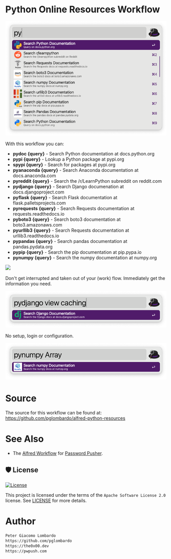 # Python Online Resources Workflow

![](./assets/py.png)

With this workflow you can:

* **pydoc {query}** - Search Python documentation at docs.python.org
* **pypi {query}** - Lookup a Python package at pypi.org
* **spypi {query}** - Search for packages at pypi.org
* **pyanaconda {query}** - Search Anaconda documentation at docs.anaconda.com
* **pyreddit {query}** - Search the /r/LearnPython subreddit on reddit.com
* **pydjango {query}** - Search Django documenation at docs.djangoproject.com
* **pyflask {query}** - Search Flask documentation at flask.palletsprojects.com
* **pyrequests {query}** - Search Requests documentation at requests.readthedocs.io
* **pyboto3 {query}** - Search boto3 documentation at boto3.amazonaws.com
* **pyurllib3 {query}** - Search Requests documentation at urllib3.readthedocs.io
* **pypandas {query}** - Search pandas documentation at pandas.pydata.org
* **pypip {query}** - Search the pip documentation at pip.pypa.io
* **pynumpy {query}** - Search the numpy documentation at numpy.org

![](./assets/pypydoc.png)

Don't get interrupted and taken out of your (work) flow.  Immediately get the information you need.

![](./assets/pydjango.png)

No setup, login or configuration.

![](./assets/pynumpy.png)


# Source

The source for this workflow can be found at:
https://github.com/pglombardo/alfred-python-resources

# See Also

* The [Alfred Workflow](https://github.com/pglombardo/pwpush-alfred) for [Password Pusher](https://github.com/pglombardo/PasswordPusher).

## 🛡 License

[![License](https://img.shields.io/github/license/pglombardo/alfred-python-resources)](https://github.com/pglombardo/alfred-python-resources/blob/main/LICENSE.md)

This project is licensed under the terms of the `Apache Software License 2.0` license. See [LICENSE](https://github.com/pglombardo/alfred-python-resources/blob/main/LICENSE.md) for more details.


# Author
```
Peter Giacomo Lombardo
https://github.com/pglombardo
https://the0x00.dev
https://pwpush.com
```

